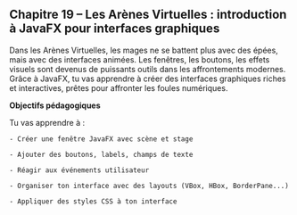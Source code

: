 ## Chapitre 19 – Les Arènes Virtuelles : introduction à JavaFX pour interfaces graphiques

Dans les Arènes Virtuelles, les mages ne se battent plus avec des épées, mais avec des interfaces animées. Les fenêtres, les boutons, les effets visuels sont devenus de puissants outils dans les affrontements modernes. Grâce à JavaFX, tu vas apprendre à créer des interfaces graphiques riches et interactives, prêtes pour affronter les foules numériques.

**Objectifs pédagogiques**

Tu vas apprendre à :

    - Créer une fenêtre JavaFX avec scène et stage

    - Ajouter des boutons, labels, champs de texte

    - Réagir aux événements utilisateur

    - Organiser ton interface avec des layouts (VBox, HBox, BorderPane...)

    - Appliquer des styles CSS à ton interface

